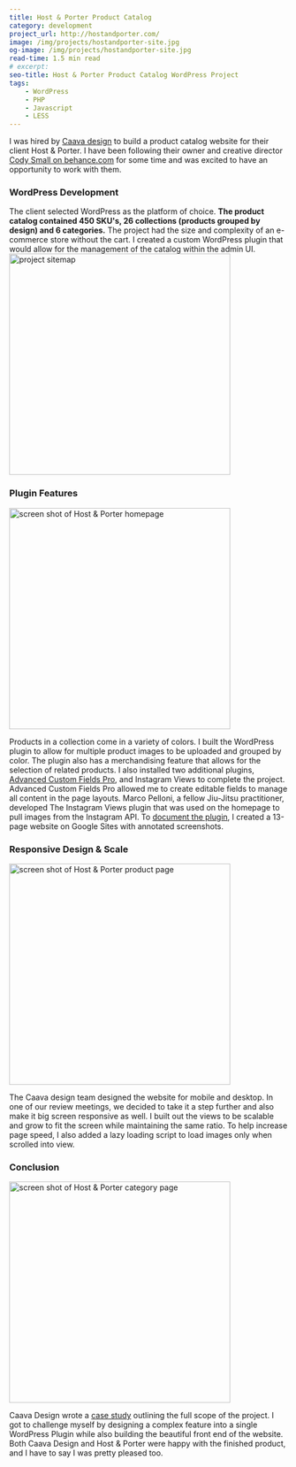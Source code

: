 ```yaml
---
title: Host & Porter Product Catalog
category: development
project_url: http://hostandporter.com/
image: /img/projects/hostandporter-site.jpg
og-image: /img/projects/hostandporter-site.jpg
read-time: 1.5 min read
# excerpt:
seo-title: Host & Porter Product Catalog WordPress Project
tags:
    - WordPress
    - PHP
    - Javascript
    - LESS
---
```

I was hired by [Caava design](https://caavadesign.com/) to build a product catalog website for their client Host & Porter.<!--more--> I have been following their owner and creative director [Cody Small on behance.com](https://www.behance.net/codysmall) for some time and was excited to have an opportunity to work with them.

### WordPress Development

The client selected WordPress as the platform of choice. **The product catalog contained 450 SKU's, 26 collections (products grouped by design) and 6 categories.** The project had the size and complexity of an e-commerce store without the cart. I created a custom WordPress plugin that would allow for the management of the catalog within the admin UI.
<img class="full-width" style="max-width: 1420px" width="400" height="400" src="{{ '/img/projects/hostandporter-site-map.png' | absolute_url }}" alt="project sitemap">

### Plugin Features

<img class="full-width" width="400" height="400" src="{{ '/img/projects/hostandporter-homepage.png' | absolute_url }}" alt="screen shot of Host & Porter homepage">

Products in a collection come in a variety of colors. I built the WordPress plugin to allow for multiple product images to be uploaded and grouped by color. The plugin also has a merchandising feature that allows for the selection of related products. I also installed two additional plugins, [Advanced Custom Fields Pro](https://www.advancedcustomfields.com/pro/), and Instagram Views to complete the project. Advanced Custom Fields Pro allowed me to create editable fields to manage all content in the page layouts. Marco Pelloni, a fellow Jiu-Jitsu practitioner, developed The Instagram Views plugin that was used on the homepage to pull images from the Instagram API. To [document the plugin](https://sites.google.com/view/hp-wordpress-site/), I created a 13-page website on Google Sites with annotated screenshots.

### Responsive Design & Scale

<img class="full-width" width="400" height="400" src="{{ '/img/projects/hostandporter-product.png' | absolute_url }}" alt="screen shot of Host & Porter product page">

The Caava design team designed the website for mobile and desktop. In one of our review meetings, we decided to take it a step further and also make it big screen responsive as well. I built out the views to be scalable and grow to fit the screen while maintaining the same ratio. To help increase page speed, I also added a lazy loading script to load images only when scrolled into view.

### Conclusion

<img class="full-width" width="400" height="400" src="{{ '/img/projects/hostandporter-category.png' | absolute_url }}" alt="screen shot of Host & Porter category page">

Caava Design wrote a [case study](https://caavadesign.com/project/host-porter-brand-packaging-and-website/) outlining the full scope of the project. I got to challenge myself by designing a complex feature into a single WordPress Plugin while also building the beautiful front end of the website. Both Caava Design and Host & Porter were happy with the finished product, and I have to say I was pretty pleased too.